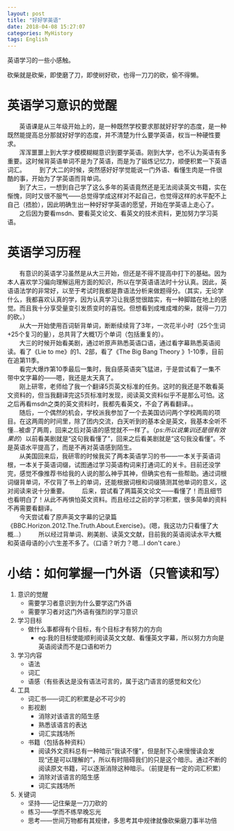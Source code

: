 ```yaml
---
layout: post
title: "好好学英语"
date: 2018-04-08 15:27:07
categories: MyHistory
tags: English
---
```

英语学习的一些小感触。

砍柴就是砍柴，即使磨了刀，即使树好砍，也得一刀刀的砍，偷不得懒。

# 英语学习意识的觉醒

&#160;&#160;&#160;&#160;&#160;&#160;&#160;英语课是从三年级开始上的，是一种既然学校要求那就好好学的态度，是一种既然能提高总分那就好好学的态度，并不清楚为什么要学英语，权当一种硬性要求。  
&#160;&#160;&#160;&#160;&#160;&#160;&#160;浑浑噩噩上到大学才模模糊糊意识到要学英语。刚到大学，也不认为英语有多重要。这时候背英语单词不是为了英语，而是为了锻炼记忆力，顺便积累一下英语词汇。
&#160;&#160;&#160;&#160;&#160;&#160;&#160;到了大二的时候，突然感好好学觉能说一门外语、看懂生肉是一件很酷的事，开始为了学英语而背单词。  
&#160;&#160;&#160;&#160;&#160;&#160;&#160;到了大三，一想到自己学了这么多年的英语竟然还是无法阅读英文书籍，实在惭愧，同时又很不服气——总觉得学成这样对不起自己，也觉得这样的水平配不上自己（捂脸），因此明确生出一种好好学英语的愿望，开始在学英语上走心了。  
&#160;&#160;&#160;&#160;&#160;&#160;&#160;之后因为要看msdn、要看英文论文、看英文的技术资料，更加努力学习英语。

# 英语学习历程

&#160;&#160;&#160;&#160;&#160;&#160;&#160;有意识的英语学习虽然是从大三开始，但还是不得不提高中打下的基础。因为本人喜欢学习偏向理解运用方面的知识，所以在学英语语法时十分认真。因此，英语语法学的非常好，以至于考试时我都是靠语法分析来做题得分。（其实，无论学什么，我都喜欢认真的学，因为认真学习让我感觉很踏实，有一种脚踏在地上的感觉。而且我十分享受量变引发质变时的喜悦。但想看到成堆成堆的柴，就得一刀刀的砍。）  
&#160;&#160;&#160;&#160;&#160;&#160;&#160;从大一开始使用百词斩背单词，断断续续背了3年，一次花半小时（25个生词+25个复习的量），总共背了大概1万个单词（包括重复的）。  
&#160;&#160;&#160;&#160;&#160;&#160;&#160;大三的时候开始看美剧，通过听原声熟悉英语口语，通过看字幕熟悉英语阅读。看了《Lie to me》的1、2部，看了《The Big Bang Theory 》1-10季，目前在追第11季。  
&#160;&#160;&#160;&#160;&#160;&#160;&#160;看完大爆炸第10季最后一集时，我自感英语突飞猛进，于是尝试看了一集不带中文字幕的——嗯，我还是太天真了。  
&#160;&#160;&#160;&#160;&#160;&#160;&#160;刚上研零，老师给了我一个翻译5页英文标准的任务。这时的我还是不敢看英文资料的，但当我翻译完这5页标准时发现，阅读英文资料似乎不是那么可怕。这之后再看msdn之类的英文资料时，我都先看英文，不会了再看翻译。。  
&#160;&#160;&#160;&#160;&#160;&#160;&#160;随后，一个偶然的机会，学校派我参加了一个去美国访问两个学校两周的项目。在这两周的时间里，除了团内交流，白天听到的基本全是英文，我基本全听不懂...被虐了两周，回来之后对英语的感觉就不一样了。（*ps:所以说集训还是很有效果的*）以前看美剧就是“这句我看懂了”，回来之后看美剧就是“这句我没看懂”。不是英语水平提高了，而是不再对英语感到陌生。  
&#160;&#160;&#160;&#160;&#160;&#160;&#160;从美国回来后，我研零的时候我买了两本英语学习的书——一本关于英语词根，一本关于英语词缀，试图通过学习英语构词来打通词汇的关卡。目前还没学完，感觉不像推荐书给我的人说的那么神乎其神，但确实也有一些帮助。通过词根词缀背单词，不仅背了书上的单词，还能根据词根和词缀猜测其他单词的意义，这对阅读来说十分重要。
&#160;&#160;&#160;&#160;&#160;&#160;&#160;后来，尝试看了两篇英文论文——看懂了！而且细节也看明白了！从此不再惧怕英文资料。而且经过之前的学习积累，很多简单的资料不再需要看翻译。  
&#160;&#160;&#160;&#160;&#160;&#160;&#160;今天尝试看了原声英文字幕的记录篇《BBC.Horizon.2012.The.Truth.About.Exercise》。(嗯，我这功力只看懂了大概...）
&#160;&#160;&#160;&#160;&#160;&#160;&#160;所以经过背单词、刷美剧、读英文文献，目前我的英语阅读水平大概和英语母语的小六生差不多了。（口语？听力？嗯...I don't care.）

# 小结：如何掌握一门外语（只管读和写）
1. 意识的觉醒
    * 需要学习者意识到为什么要学这门外语
    * 需要学习者对这门外语有强烈的学习意识
2. 学习目标
    * 做什么事都得有个目标，有个目标才有努力的方向
        *  eg:我的目标使能顺利阅读英文文献、看懂英文字幕，所以努力方向是英语阅读而不是口语和听力
3. 学习内容
    * 语法
    * 词汇
    * 语感（有些表达是没有语法可言的，属于这门语言的感觉和文化）
4. 工具
    * 词汇书——词汇的积累是必不可少的
    * 影视剧
        * 消除对该语言的陌生感
        * 熟悉该语言的表达
        * 词汇实践场所
    * 书籍（包括各种资料）
        * 阅读外文资料总有一种暗示“我读不懂”，但是耐下心来慢慢读会发现“还是可以理解的”，所以有时阻碍我们的只是这个暗示。通过不断的阅读原文书籍，可以逐渐消除这种暗示。（前提是有一定的词汇积累）
        * 消除对该语言的陌生感
        * 词汇实践场所
5. 关键词
    * 坚持——记住柴是一刀刀砍的
    * 练习——学而不练早晚忘光
    * 思考——世间万物都有其规律，多思考其中规律就像砍柴磨刀事半功倍









